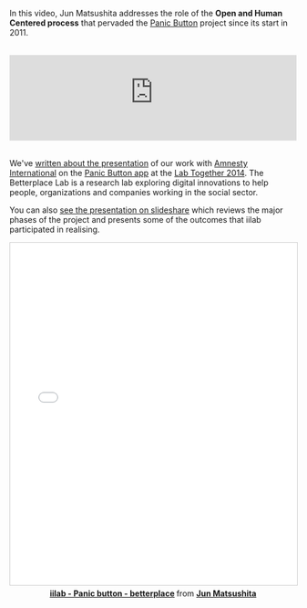 In this video, Jun Matsushita addresses the role of the **Open and Human Centered process** that pervaded the [Panic Button](/projects/panic-button.html) project since its start in 2011.

<!--more-->

<br>


<center>
<div class="iframeWrapper">
<iframe width="100%" height="*" src="https://www.youtube-nocookie.com/embed/n6YS2Fq0hww?showinfo=0" frameborder="0" allowfullscreen></iframe>
</div>
</center>
<br>

We've [written about the presentation](/news/2014-11-06-betterplace-labtogether.html) of our work with [Amnesty International](http://amnesty.org/) on the [Panic Button app](https://panicbutton.io) at the [Lab Together 2014](http://www.betterplace-lab.org/labtogether). The Betterplace Lab is a research lab exploring digital innovations to help people, organizations and companies working in the social sector.

You can also [see the presentation on slideshare](https://www.slideshare.net/junjmatsushita/iilab-panic-button-betterplace) which reviews the major phases of the project and presents some of the outcomes that iilab participated in realising.

<center>
<div class="iframeWrapper">
<iframe src="//www.slideshare.net/slideshow/embed_code/41613390" width="100%" height="600" frameborder="0" marginwidth="0" marginheight="0" scrolling="no" style="border:1px solid #CCC; border-width:1px; margin-bottom:5px; max-width: 100%;" allowfullscreen> </iframe> <div style="margin-bottom:5px"> <strong> <a href="//www.slideshare.net/junjmatsushita/iilab-panic-button-betterplace" title="iilab - Panic button - betterplace" target="_blank">iilab - Panic button - betterplace</a> </strong> from <strong><a href="//www.slideshare.net/junjmatsushita" target="_blank">Jun Matsushita</a></strong> </div>
</div>
</center>
